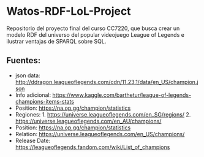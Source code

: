 # Watos-RDF-LoL-Project

Repositorio del proyecto final del curso CC7220, que busca crear un modelo RDF del universo del popular videojuego League of Legends e ilustrar ventajas de SPARQL sobre SQL.

## Fuentes:

- json data: http://ddragon.leagueoflegends.com/cdn/11.23.1/data/en_US/champion.json
- Info adicional: https://www.kaggle.com/barthetur/league-of-legends-champions-items-stats
- Position: https://na.op.gg/champion/statistics
- Regiones: 1. https://universe.leagueoflegends.com/en_SG/regions/
            2. https://universe.leagueoflegends.com/en_AU/champions/
- Position: https://na.op.gg/champion/statistics
- Relation: https://universe.leagueoflegends.com/en_US/champions/
- Release Date: https://leagueoflegends.fandom.com/wiki/List_of_champions
